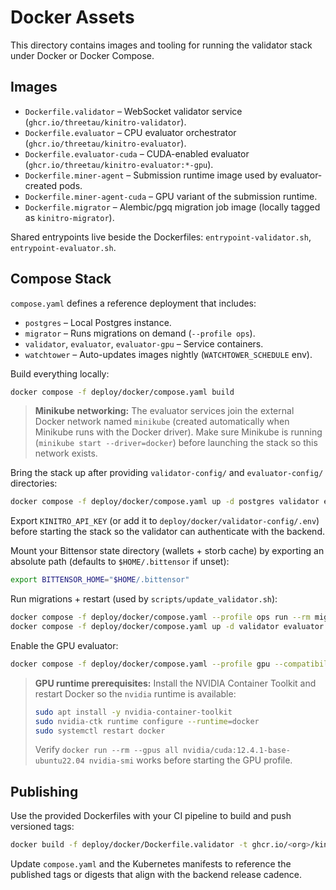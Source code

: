 # Docker Assets

This directory contains images and tooling for running the validator stack under Docker or Docker Compose.

## Images
- `Dockerfile.validator` – WebSocket validator service (`ghcr.io/threetau/kinitro-validator`).
- `Dockerfile.evaluator` – CPU evaluator orchestrator (`ghcr.io/threetau/kinitro-evaluator`).
- `Dockerfile.evaluator-cuda` – CUDA-enabled evaluator (`ghcr.io/threetau/kinitro-evaluator:*-gpu`).
- `Dockerfile.miner-agent` – Submission runtime image used by evaluator-created pods.
- `Dockerfile.miner-agent-cuda` – GPU variant of the submission runtime.
- `Dockerfile.migrator` – Alembic/pgq migration job image (locally tagged as `kinitro-migrator`).

Shared entrypoints live beside the Dockerfiles: `entrypoint-validator.sh`, `entrypoint-evaluator.sh`.

## Compose Stack

`compose.yaml` defines a reference deployment that includes:
- `postgres` – Local Postgres instance.
- `migrator` – Runs migrations on demand (`--profile ops`).
- `validator`, `evaluator`, `evaluator-gpu` – Service containers.
- `watchtower` – Auto-updates images nightly (`WATCHTOWER_SCHEDULE` env).

Build everything locally:
```bash
docker compose -f deploy/docker/compose.yaml build
```

> **Minikube networking:** The evaluator services join the external Docker network named `minikube` (created automatically when Minikube runs with the Docker driver). Make sure Minikube is running (`minikube start --driver=docker`) before launching the stack so this network exists.

Bring the stack up after providing `validator-config/` and `evaluator-config/` directories:
```bash
docker compose -f deploy/docker/compose.yaml up -d postgres validator evaluator watchtower
```

Export `KINITRO_API_KEY` (or add it to `deploy/docker/validator-config/.env`) before starting the stack so the validator can authenticate with the backend.

Mount your Bittensor state directory (wallets + storb cache) by exporting an absolute path (defaults to `$HOME/.bittensor` if unset):
```bash
export BITTENSOR_HOME="$HOME/.bittensor"
```

Run migrations + restart (used by `scripts/update_validator.sh`):
```bash
docker compose -f deploy/docker/compose.yaml --profile ops run --rm migrator
docker compose -f deploy/docker/compose.yaml up -d validator evaluator
```

Enable the GPU evaluator:
```bash
docker compose -f deploy/docker/compose.yaml --profile gpu --compatibility up -d evaluator-gpu
```

> **GPU runtime prerequisites:** Install the NVIDIA Container Toolkit and restart Docker so the `nvidia` runtime is available:
> ```bash
> sudo apt install -y nvidia-container-toolkit
> sudo nvidia-ctk runtime configure --runtime=docker
> sudo systemctl restart docker
> ```
> Verify `docker run --rm --gpus all nvidia/cuda:12.4.1-base-ubuntu22.04 nvidia-smi` works before starting the GPU profile.

## Publishing

Use the provided Dockerfiles with your CI pipeline to build and push versioned tags:
```bash
docker build -f deploy/docker/Dockerfile.validator -t ghcr.io/<org>/kinitro-validator:<version> .
```

Update `compose.yaml` and the Kubernetes manifests to reference the published tags or digests that align with the backend release cadence.
